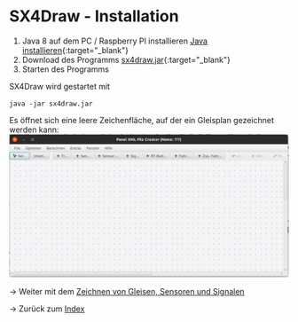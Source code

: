# SX4Draw - Installation

1. Java 8 auf dem PC / Raspberry PI installieren  [Java installieren](https://java.com/de/download/help/download_options.xml){:target="_blank"}
2. Download des Programms  [sx4draw.jar](https://github.com/michael71/SX4Draw/blob/master/sx4draw.jar){:target="_blank"}
3. Starten des Programms
   
SX4Draw wird gestartet mit

    java -jar sx4draw.jar 

Es öffnet sich eine leere Zeichenfläche, auf der ein Gleisplan gezeichnet werden kann:
![Gleisplan](img1.png)

-> Weiter mit dem [Zeichnen von Gleisen, Sensoren und Signalen](02-Start_Zeichnen.md)

-> Zurück zum [Index](index.md)
